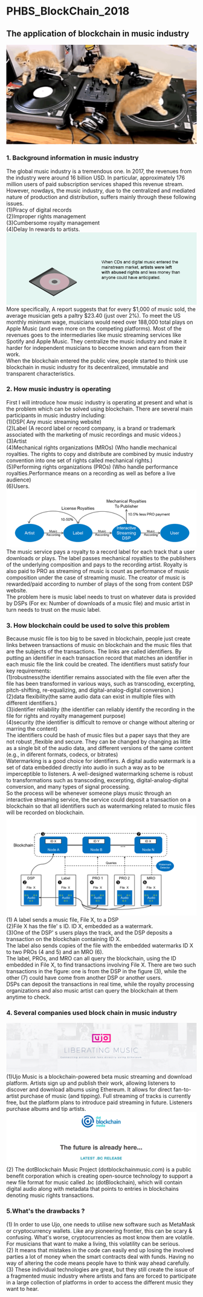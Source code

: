 # PHBS_BlockChain_2018
## The application of blockchain in music industry
![](https://github.com/WangBingquan96/PHBS_BlockChain_2018/blob/master/preface%20picture.gif)
### 1. Background information in music industry
The global music industry is a tremendous one. In 2017, the revenues from the industry were around 16 billion USD. In particular, approximately 176 million users of paid subscription services shaped this revenue stream. However, nowdays, the music industry, due to the centralized and mediated nature of production and distribution, suffers mainly through these following issues.<br>
(1)Piracy of digital records <br>
(2)Improper rights management <br>
(3)Cumbersome royalty management <br>
(4)Delay In rewards to artists. <br>
![](https://github.com/WangBingquan96/PHBS_BlockChain_2018/blob/master/pricture1.gif)  <br>
More specifically, A report suggests that for every $1,000 of music sold, the average musician gets a paltry $23.40 (just over 2%). To meet the US monthly minimum wage, musicians would need over 188,000 total plays on Apple Music (and even more on the competing platforms). Most of the revenues goes to the intermediaries like music streaming services like Spotify and Apple Music. They centralize the music industry and make it harder for independent musicians to become known and earn from their work. <br>
When the blockchain entered the public view, people started to think use blockchain in music industry for its decentralized, immutable and transparent characteristics. 
### 2. How music industry is operating 
First I will introduce how music industry is operating at present and what is the problem which can be solved using blockchain. There are several main participants in music industry including: <br>
(1)DSP( Any music streaming website) <br>
(2)Label (A record label or record company, is a brand or trademark associated with the marketing of music recordings and music videos.) <br> 
(3)Artist <br>
(4)Mechanical rights organizations (MROs) (Who handle mechanical royalties. The rights to copy and distribute are combined by music industry convention into one set of rights called mechanical rights.) <br>
(5)Performing rights organizations (PROs) (Who handle performance royalties.Performance means on a recording as well as before a live audience) <br>
(6)Users. <br>
![](https://github.com/WangBingquan96/PHBS_BlockChain_2018/blob/master/picture2.png)
The music service pays a royalty to a record label for each track that a user downloads or plays. The label passes mechanical royalties to the publishers of the underlying composition and pays to the recording artist. Royalty is also paid to PRO as streaming of music is count as performance of music composition under the case of streaming music. The creator of music is rewarded/paid according to number of plays of the song from content DSP website. <br>
The problem here is music label needs to trust on whatever data is provided by DSPs (For ex: Number of downloads of a music file) and music artist in turn needs to trust on the music label. 
### 3. How blockchain could be used to solve this problem
Because music file is too big to be saved in blockchain, people just create links between transactions of music on blockchain and the music files that are the subjects of the transactions. The links are called identifiers. By putting an identifier in each transaction record that matches an identifier in each music file the link could be created. The identifiers must satisfy four key requirements:<br> (1)robustness(the identifier remains associated with the file even after the file has been transformed in various ways, such as   transcoding, excerpting, pitch-shifting, re-equalizing, and digital-analog-digital conversion.) <br>
(2)data flexibility(the same audio data can exist in multiple files with different identifiers.) <br>
(3)identifier reliability (the identifier can reliably identify the recording in the file for rights and royalty management purpose) <br> 
(4)security (the identifier is difficult to remove or change without altering or marring the content) <br>
The identifiers could be hash of music files but a paper says that they are not robust ,flexible and secure. They can be changed by changing as little as a single bit of the audio data, and different versions of the same content (e.g., in diferent formats, codecs, or bitrates) <br> 
Watermarking is a good choice for identifiers. A digital audio watermark is a set of data embedded directly into audio in such a way as to be imperceptible to listeners. A well-designed watermarking scheme is robust to transformations such as transcoding, excerpting, digital-analog-digital conversion, and many types of signal processing. <br>
So the process will be whenever someone plays music through an interactive streaming service, the service could deposit a transaction on a blockchain so that all identifiers such as watermarking related to music files will be recorded on blockchain.<br>
![](https://github.com/WangBingquan96/PHBS_BlockChain_2018/blob/master/picture3.png)
(1) A label sends a music file, File X, to a DSP <br>
(2)File X has the file' s ID. ID X, embedded as a watermark. <br>
(3)One of the DSP' s users plays the track, and the DSP deposits a transaction on the blockchain containing ID X. <br>
The label also sends copies of the file with the embedded watermarks ID X  to two PROs (4 and 5) and an MRO (6).<br>
The label, PROs, and MRO can all query the blockchain, using the ID embedded in File X, to find transactions involving File X.
There are two such transactions in the figure: one is from the DSP in the figure (3), while the other (7) could have come from another DSP or another users.<br>
DSPs can deposit the transactions in real time, while the royalty processing organizations and also music artist can query the blockchain at them anytime to check. <br>
### 4. Several companies used block chain in music industry
![](https://github.com/WangBingquan96/PHBS_BlockChain_2018/blob/master/ujo%20picture.png)
(1)Ujo Music is a blockchain-powered beta music streaming and download platform. Artists sign up and publish their work, allowing listeners to discover and download albums using Ethereum. It allows for direct fan-to-artist purchase of music (and tipping). Full streaming of tracks is currently free, but the platform plans to introduce paid streaming in future. Listeners purchase albums and tip artists.<br>
![](https://github.com/WangBingquan96/PHBS_BlockChain_2018/blob/master/dot%20picture.png)
(2) The dotBlockchain Music Project (dotblockchainmusic.com) is a public benefit corporation which is creating open-source technology to support a new file format for music called .bc (dotBlockchain), which will contain digital audio along with metadata that points to entries in blockchains denoting music rights transactions. <br>
### 5.What's the drawbacks ?
(1) In order to use Ujo, one needs to utilise new software such as MetaMask or cryptocurrency wallets. Like any pioneering frontier, this can be scary & confusing.  What's worse, cryptocurrencies as most know them are volatile. For musicians that want to make a living, this volatility can be serious.<br>
(2) It means that mistakes in the code can easily end up losing the involved parties a lot of money when the smart contracts deal with funds. Having no way of altering the code means people have to think way ahead carefully. <br>
(3) These individual technologies are great, but they still create the issue of a fragmented music industry where artists and fans are forced to participate in a large collection of platforms in order to access the different music they want to hear. <br>
